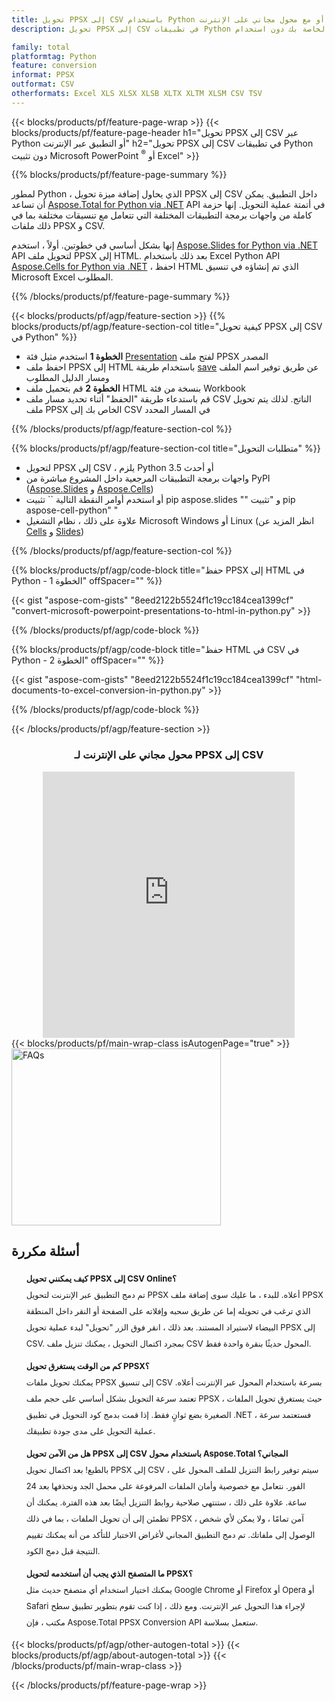 ```yaml
---
title: تحويل PPSX إلى CSV باستخدام Python أو مع محول مجاني على الإنترنت
description: تحويل PPSX إلى CSV في تطبيقات Python الخاصة بك دون استخدام Microsoft Office أو عبر الإنترنت. اختبر محول PPSX إلى CSV على الإنترنت مجانًا بسرعة قبل دمج الكود. 

family: total
platformtag: Python
feature: conversion
informat: PPSX
outformat: CSV
otherformats: Excel XLS XLSX XLSB XLTX XLTM XLSM CSV TSV
---
```

{{< blocks/products/pf/feature-page-wrap >}}
{{< blocks/products/pf/feature-page-header h1="تحويل PPSX إلى CSV عبر Python أو التطبيق عبر الإنترنت" h2="تحويل PPSX إلى CSV في تطبيقات Python دون تثبيت Microsoft PowerPoint <sup>&reg;</sup> أو Excel" >}}

{{% blocks/products/pf/feature-page-summary %}}

لمطور Python ، الذي يحاول إضافة ميزة تحويل PPSX إلى CSV داخل التطبيق. يمكن أن تساعد [Aspose.Total for Python via .NET](https://products.aspose.com/total/python-net/) API في أتمتة عملية التحويل. إنها حزمة كاملة من واجهات برمجة التطبيقات المختلفة التي تتعامل مع تنسيقات مختلفة بما في ذلك ملفات PPSX و CSV.

إنها بشكل أساسي في خطوتين. أولاً ، استخدم [Aspose.Slides for Python via .NET](https://products.aspose.com/slides/python-net/) API لتحويل ملف PPSX إلى HTML. بعد ذلك باستخدام Excel Python API [Aspose.Cells for Python via .NET](https://products.aspose.com/cells/python-net/) ، احفظ HTML الذي تم إنشاؤه في تنسيق Microsoft Excel المطلوب. 

{{% /blocks/products/pf/feature-page-summary %}}

{{< blocks/products/pf/agp/feature-section >}}
{{% blocks/products/pf/agp/feature-section-col title="كيفية تحويل PPSX إلى CSV في Python" %}}
- **الخطوة 1** استخدم مثيل فئة [Presentation](https://reference.aspose.com/slides/python-net/aspose.slides/presentation/) لفتح ملف PPSX المصدر 
- احفظ ملف PPSX إلى HTML باستخدام طريقة [save](https://reference.aspose.com/slides/python-net/aspose.slides/presentation/) عن طريق توفير اسم الملف ومسار الدليل المطلوب
-  **الخطوة 2** قم بتحميل ملف HTML بنسخة من فئة Workbook
-  قم باستدعاء طريقة "الحفظ" أثناء تحديد مسار ملف CSV الناتج. لذلك يتم تحويل ملف PPSX الخاص بك إلى CSV في المسار المحدد

{{% /blocks/products/pf/agp/feature-section-col %}}

{{% blocks/products/pf/agp/feature-section-col title="متطلبات التحويل" %}}

- لتحويل PPSX إلى CSV ، يلزم Python 3.5 أو أحدث
- واجهات برمجة التطبيقات المرجعية داخل المشروع مباشرة من PyPI ([Aspose.Slides](https://pypi.org/project/Aspose.Slides/) و [Aspose.Cells](https://pypi.org/project/aspose-cells-python/))
-  أو استخدم أوامر النقطة التالية `` تثبيت pip aspose.slides "" و "تثبيت pip aspose-cell-python" "
-  علاوة على ذلك ، نظام التشغيل Microsoft Windows أو Linux (انظر المزيد عن [Cells](https://docs.aspose.com/cells/python-net/getting-started/#installation) و [Slides](https://docs.aspose.com/slides/python-net/system-requirements/))
 

{{% /blocks/products/pf/agp/feature-section-col %}}

{{% blocks/products/pf/agp/code-block title="حفظ PPSX إلى HTML في Python - الخطوة 1" offSpacer="" %}}

{{< gist "aspose-com-gists" "8eed2122b5524f1c19cc184cea1399cf" "convert-microsoft-powerpoint-presentations-to-html-in-python.py" >}}

{{% /blocks/products/pf/agp/code-block %}}

{{% blocks/products/pf/agp/code-block title="حفظ HTML في CSV في Python - الخطوة 2" offSpacer="" %}}

{{< gist "aspose-com-gists" "8eed2122b5524f1c19cc184cea1399cf" "html-documents-to-excel-conversion-in-python.py" >}}

{{% /blocks/products/pf/agp/code-block %}}

{{< /blocks/products/pf/agp/feature-section >}}

<div class="container-fluid agp-content bg-white aboutfile box-1 vh100 section nopbtm">
<div class=container>
<div class=row>
<div class="demobox tc col-md-12 padding-0" align="center">

<h3>محول مجاني على الإنترنت لـ PPSX إلى CSV</h3>

<iframe style="border: none; height: 426px;" scrolling="no" src="https://total-conversion-app-65z5r2lp.qa.k8s.dynabic.com/?to=csv&from=ppsx" id="child-iframe" width="80%"></iframe>

</div></div>
</div></div>
{{< blocks/products/pf/main-wrap-class isAutogenPage="true" >}}
<style>.howtolist li{margin-right: 0!important;line-height: 26px;position: relative;margin-bottom: 10px;font-size: 13px;list-style-type: none;}</style>
<div class="col-md-12 tl bg-gray-dark howtolist section">
  <a class="anchor" name="faqpage"></a>
  <div class="container tl dflex" itemscope="" itemtype="https://schema.org/FAQPage">
      <div class="col-md-4 howtosectiongfx">
          <img class="social-panel-hide-on-mobile" src="https://www.groupdocs.cloud/templates/brand/images/groupdocs/conversion/groupdocs_conversion-brand.png" alt="FAQs" width="335" height="283">
      </div>
      <div class="howtosection col-md-8">
          <div>
              <h2>أسئلة مكررة</h2>
              <ul>
                  <li itemscope="" itemprop="mainEntity" itemtype="https://schema.org/Question">
                      <div>
                          <span itemprop="name"><b>كيف يمكنني تحويل PPSX إلى CSV Online؟</b></span>
                      </div>
                      <div itemscope="" itemprop="acceptedAnswer" itemtype="https://schema.org/Answer">
                          <span itemprop="text">تم دمج التطبيق عبر الإنترنت لتحويل PPSX أعلاه. للبدء ، ما عليك سوى إضافة ملف PPSX الذي ترغب في تحويله إما عن طريق سحبه وإفلاته على الصفحة أو النقر داخل المنطقة البيضاء لاستيراد المستند. بعد ذلك ، انقر فوق الزر "تحويل" لبدء عملية تحويل PPSX إلى CSV. بمجرد اكتمال التحويل ، يمكنك تنزيل ملف CSV المحول حديثًا بنقرة واحدة فقط.</span>
                      </div>
                  </li>
                  <li itemscope="" itemprop="mainEntity" itemtype="https://schema.org/Question">
                      <div>
                          <span itemprop="name"><b>كم من الوقت يستغرق تحويل PPSX؟</b></span>
                      </div>
                      <div itemscope="" itemprop="acceptedAnswer" itemtype="https://schema.org/Answer">
                          <span itemprop="text">يمكنك تحويل ملفات PPSX إلى تنسيق CSV بسرعة باستخدام المحول عبر الإنترنت أعلاه. تعتمد سرعة التحويل بشكل أساسي على حجم ملف PPSX ، حيث يستغرق تحويل الملفات الصغيرة بضع ثوانٍ فقط. إذا قمت بدمج كود التحويل في تطبيق .NET ، فستعتمد سرعة عملية التحويل على مدى جودة تطبيقك.</span>
                      </div>
                  </li>
                  <li itemscope="" itemprop="mainEntity" itemtype="https://schema.org/Question">
                      <div>
                          <span itemprop="name"><b>هل من الآمن تحويل PPSX إلى CSV باستخدام محول Aspose.Total المجاني؟</b></span>
                      </div>
                      <div itemscope="" itemprop="acceptedAnswer" itemtype="https://schema.org/Answer">
                          <span itemprop="text">بالطبع! بعد اكتمال تحويل PPSX إلى CSV ، سيتم توفير رابط التنزيل للملف المحول على الفور. نتعامل مع خصوصية وأمان الملفات المرفوعة على محمل الجد ونحذفها بعد 24 ساعة. علاوة على ذلك ، ستنتهي صلاحية روابط التنزيل أيضًا بعد هذه الفترة. يمكنك أن تطمئن إلى أن تحويل الملفات ، بما في ذلك PPSX ، آمن تمامًا ، ولا يمكن لأي شخص الوصول إلى ملفاتك. تم دمج التطبيق المجاني لأغراض الاختبار للتأكد من أنه يمكنك تقييم النتيجة قبل دمج الكود.</span>
                      </div>
                  </li>                 
                  <li itemscope="" itemprop="mainEntity" itemtype="https://schema.org/Question">
                      <div>
                          <span itemprop="name"><b>ما المتصفح الذي يجب أن أستخدمه لتحويل PPSX؟</b></span>
                      </div>
                      <div itemscope="" itemprop="acceptedAnswer" itemtype="https://schema.org/Answer">
                          <span itemprop="text">يمكنك اختيار استخدام أي متصفح حديث مثل Google Chrome أو Firefox أو Opera أو Safari لإجراء هذا التحويل عبر الإنترنت. ومع ذلك ، إذا كنت تقوم بتطوير تطبيق سطح مكتب ، فإن Aspose.Total PPSX Conversion API ستعمل بسلاسة.</span>
                      </div>
                  </li>
              </ul>
          </div>
      </div>
  </div>
{{< blocks/products/pf/agp/other-autogen-total >}}
{{< blocks/products/pf/agp/about-autogen-total >}}
{{< /blocks/products/pf/main-wrap-class >}}

{{< /blocks/products/pf/feature-page-wrap >}}
